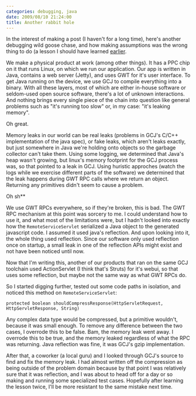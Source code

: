 ```yaml
---
categories: debugging, java
date: 2009/08/10 21:24:00
title: Another rabbit hole
---
```

In the interest of making a post (I haven't for a long time), here's another debugging wild goose chase, and how making assumptions was the wrong thing to do (a lesson I should have learned [earlier](/blog/2009/02/19/how-big-is-your-problem-domain-/).

We make a physical product at work (among other things). It has a PPC chip on it that runs Linux, on which we run our application. Our app is written in Java, contains a web server (Jetty), and uses GWT for it's user interface. To get Java running on the device, we use GCJ to compile everything into a binary. With all these layers, most of which are either in-house software or seldom-used open source software, there's a lot of unknown interactions. And nothing brings every single piece of the chain into question like general problems such as "it's running too slow" or, in my case: "it's leaking memory".

Oh great.

Memory leaks in our world can be real leaks (problems in GCJ's C/C++ implementation of the java spec), or fake leaks, which aren't leaks exactly, but just somewhere in Java we're holding onto objects so the garbage collector can't take them. Using some logging, we determined that Java's heap wasn't growing, but linux's memory footprint for the GCJ process was, so that pointed to a leak in GCJ. Using huristic approches (watch the logs while we exercise different parts of the software) we determined that the leak happens during GWT RPC calls where we return an object. Returning any primitives didn't seem to cause a problem.

Oh sh**

We use GWT RPCs everywhere, so if they're broken, this is bad. The GWT RPC mechanism at this point was sorcery to me. I could understand how to use it, and what most of the limitations were, but I hadn't looked into exactly how the `RemoteServiceServlet` serialized a Java object to the generated javascript code. I assumed it used java's reflection. And upon looking into it, the whole thing used reflection. Since our software only used reflection once on startup, a small leak in one of the reflection APIs might exist and not have been noticed until now.

Now that I'm writing this, another of our products that ran on the same GCJ toolchain used ActionServlet (I think that's Struts) for it's webui, so that uses some reflection, but maybe not the same way as what GWT RPCs do.

So I started digging further, tested out some code paths in isolation, and noticed this method on `RemoteServiceServlet`:

    protected boolean shouldCompressResponse(HttpServletRequest, HttpServletResponse, String)

Any complex data type would be compressed, but a primitive wouldn't, because it was small enough. To remove any difference between the two cases, I overrode this to be false. Bam, the memory leak went away. I overrode this to be true, and the memory leaked regardless of what the RPC was returning. Java reflection was fine, it was GCJ's gzip implementation.

After that, a coworker (a local guru) and I looked through GCJ's source to find and fix the memory leak. I had almost written off the compression as being outside of the problem domain because by that point I was relatively sure that it was reflection, and I was about to head off for a day or so making and running some specialized test cases. Hopefully after learning the lesson twice, I'll be more resistant to the same mistake next time.
